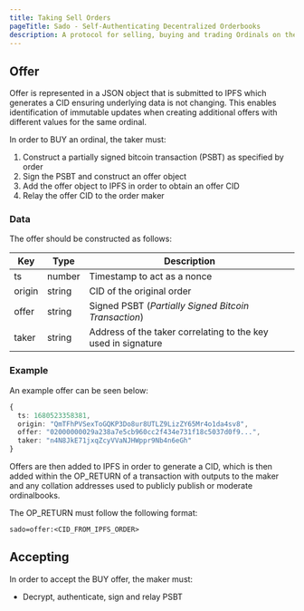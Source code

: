 ```yaml
---
title: Taking Sell Orders
pageTitle: Sado - Self-Authenticating Decentralized Orderbooks
description: A protocol for selling, buying and trading Ordinals on the bitcoin network.
---
```


## Offer

Offer is represented in a JSON object that is submitted to IPFS which generates a CID ensuring underlying data is not changing. This enables identification of immutable updates when creating additional offers with different values for the same ordinal.

In order to BUY an ordinal, the taker must:

 1. Construct a partially signed bitcoin transaction (PSBT) as specified by order
 2. Sign the PSBT and construct an offer object 
 3. Add the offer object to IPFS in order to obtain an offer CID 
 4. Relay the offer CID to the order maker

### Data

The offer should be constructed as follows:

Key    | Type   | Description
-------|--------|--------------
ts     | number | Timestamp to act as a nonce
origin | string | CID of the original order
offer  | string | Signed PSBT (*Partially Signed Bitcoin Transaction*)
taker  | string | Address of the taker correlating to the key used in signature

### Example

An example offer can be seen below:

```ts
{
  ts: 1680523358381,
  origin: "QmTFhPVSexToGQKP3Do8ur8UTLZ9LizZY65Mr4o1da4sv8",
  offer: "02000000029a238a7e5cb960cc2f434e731f18c5037d0f9...",
  taker: "n4N8JkE71jxqZcyVVaNJHWppr9Nb4n6eGh"
}
```

Offers are then added to IPFS in order to generate a CID, which is then added within the OP_RETURN of a transaction with outputs to the maker and any collation addresses used to publicly publish or moderate ordinalbooks.

The OP_RETURN must follow the following format:

```
sado=offer:<CID_FROM_IPFS_ORDER>
```

## Accepting

In order to accept the BUY offer, the maker must:

* Decrypt, authenticate, sign and relay PSBT
